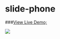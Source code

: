 # slide-phone

###[View Live Demo;](https://gcelaor.github.io／slide-picture／slide-picture／demo.html)

![](https://gcelaor.github.io/slide-picture/slide-picture／img/phoneStyle/.jpg)
